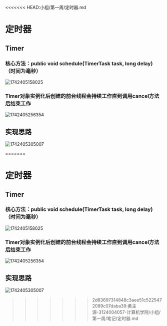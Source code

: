 <<<<<<< HEAD:小组/第一周/定时器.md
# 定时器

## Timer

### 核心方法：public void schedule(TimerTask task, long delay)（时间为毫秒）

![1742405158025](C:\Users\Pumpkin\AppData\Roaming\Typora\typora-user-images\1742405158025.png)



### Timer对象实例化后创建的前台线程会持续工作直到调用cancel方法后结束工作

![1742405256354](C:\Users\Pumpkin\AppData\Roaming\Typora\typora-user-images\1742405256354.png)

## 实现思路

![1742405305007](C:\Users\Pumpkin\AppData\Roaming\Typora\typora-user-images\1742405305007.png)

=======
# 定时器

## Timer

### 核心方法：public void schedule(TimerTask task, long delay)（时间为毫秒）

![1742405158025](C:\Users\Pumpkin\AppData\Roaming\Typora\typora-user-images\1742405158025.png)



### Timer对象实例化后创建的前台线程会持续工作直到调用cancel方法后结束工作

![1742405256354](C:\Users\Pumpkin\AppData\Roaming\Typora\typora-user-images\1742405256354.png)

## 实现思路

![1742405305007](C:\Users\Pumpkin\AppData\Roaming\Typora\typora-user-images\1742405305007.png)

>>>>>>> 2d83697314848c3aee51c5225472089c07daba39:黄主源-3124004057-计算机学院/小组/第一周/笔记/定时器.md
